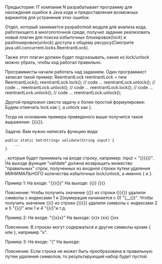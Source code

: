 Предыстория:
IT компания N разрабатывает программу для нахождения ошибок в Java коде и предоставления возможных вариантов для устранения этих ошибок.

Отдел, который занимается разработкой модуля для анализа кода, работающего в многопоточной среде, получил задание реализовать новый плагин для поиска избыточных блокировок(lock) и разблокировок(unlock) доступа к общему ресурсу(Смотрите java.util.concurrent.locks.ReentrantLock).

Также этот плагин должен будет подсказывать, какие из lock/unlock можно убрать, чтобы код работал правильно.

Программисты начали работать над заданием.
Один программист записал такой пример:
        ReentrantLock reentrantLock = new ReentrantLock();
        reentrantLock.lock();
        // code ...
        reentrantLock.unlock();
        // code ...
        reentrantLock.unlock();
        // code ...
        reentrantLock.lock();
        // code ...
        reentrantLock.unlock();
        // code ...
        reentrantLock.unlock();

Другой предложил свести задачу к более простой формулировке:
Будем отмечать lock как {, а unlock как }.

Тогда на основании примера приведеного выше получится такое выражение: {}}{}}.

Задача:
Вам нужно написать функцию вида:

    public static Set<String> validate(String input) {
        ...
    }

, которыя будет принимать на входе строку, например: input = "{}}{}}".
На выходе функция "validate" должна возвращать можество "правильных" строк, полученных из входной строки путем удаления МИНИМАЛЬНОГО количества избыточных lock/unlock, а именно { и }.

Пример 1:
На входе:
"{}}{}}"
На выходе:
{{}}
{}{}

Пояснение:
Чтобы получить значение {{}} из строки {}}{}} удалили символы с индексами 1 и 2(нумерация начинается с 0) "{__{}}".
Чтобы получить значение {}{} из строки {}}{}} удалили символы с индексами 2 и 5 "{}_{}_" или 1 и 4 "{_}{_}"и т.д.

Пример 2:
На входе:
"{}x}x}"
На выходе:
{x}x
{xx}
{}xx

Пояснение:
В строках могут содержаться и другие символы кроме { или }, например "x".

Пример 3:
На входе:
"{"
На выходе:

Пояснение:
Если строка не может быть преобразована в правильную путем удаления символов, то результирующий набор будет пустой.
